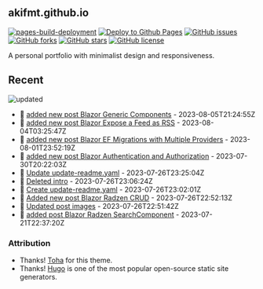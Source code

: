 ## akifmt.github.io

[![pages-build-deployment](https://github.com/akifmt/akifmt.github.io/actions/workflows/pages/pages-build-deployment/badge.svg)](https://github.com/akifmt/akifmt.github.io/actions/workflows/pages/pages-build-deployment)
[![Deploy to Github Pages](https://github.com/akifmt/akifmt.github.io/actions/workflows/deploy-site.yaml/badge.svg)](https://github.com/akifmt/akifmt.github.io/actions/workflows/deploy-site.yaml)
[![GitHub issues](https://img.shields.io/github/issues/akifmt/akifmt.github.io)](https://github.com/akifmt/akifmt.github.io/issues)
[![GitHub forks](https://img.shields.io/github/forks/akifmt/akifmt.github.io)](https://github.com/akifmt/akifmt.github.io/network)
[![GitHub stars](https://img.shields.io/github/stars/akifmt/akifmt.github.io)](https://github.com/akifmt/akifmt.github.io/stargazers)
[![GitHub license](https://img.shields.io/github/license/akifmt/akifmt.github.io)](https://github.com/akifmt/akifmt.github.io/blob/master/LICENSE)

A personal portfolio with minimalist design and responsiveness.


## Recent

<!-- Latest_Commits_Start -->
![updated](https://img.shields.io/badge/Updated-Sat%20Aug%2005%202023%2021%3A29%3A53%20GMT%2B0000%20(Coordinated%20Universal%20Time)-blue.svg)
- :page_facing_up: [added new post Blazor Generic Components](https://github.com/akifmt/akifmt.github.io/commit/22a6e9677b9bdcb4c14293c3eabaeb8fc2aa6d46) - 2023-08-05T21:24:55Z 
- :page_facing_up: [added new post Blazor Expose a Feed as RSS](https://github.com/akifmt/akifmt.github.io/commit/be92e2d7f9ee4e8e0443bda6645b2d7250c7e3cc) - 2023-08-04T03:25:47Z 
- :page_facing_up: [added new post Blazor EF Migrations with Multiple Providers](https://github.com/akifmt/akifmt.github.io/commit/a5bc13165692ae5c9f898e3691cee47d1e189fea) - 2023-08-01T23:52:19Z 
- :page_facing_up: [added new post Blazor Authentication and Authorization](https://github.com/akifmt/akifmt.github.io/commit/77c9eabecd86e149cd15bb6cdcd61f2b845b6bb0) - 2023-07-30T20:22:03Z 
- :page_facing_up: [Update update-readme.yaml](https://github.com/akifmt/akifmt.github.io/commit/d7a4f9c56d399e1a92a8a4a8f6c1b55ad48076b9) - 2023-07-26T23:25:04Z 
- :page_facing_up: [Deleted intro](https://github.com/akifmt/akifmt.github.io/commit/8ed9cbe2901abd4395a2b13c72ad00c0384e1016) - 2023-07-26T23:06:24Z 
- :page_facing_up: [Create update-readme,yaml](https://github.com/akifmt/akifmt.github.io/commit/6599247fdd4bd06146c5b53c05118a0f367b30ce) - 2023-07-26T23:02:01Z 
- :page_facing_up: [Added new post Blazor Radzen CRUD](https://github.com/akifmt/akifmt.github.io/commit/ddedd0c83718454c0975e2127d277bdab018bed3) - 2023-07-26T22:52:13Z 
- :page_facing_up: [Updated post images](https://github.com/akifmt/akifmt.github.io/commit/7e84f31c431f5738d5720daace38f20e446b3028) - 2023-07-26T22:51:42Z 
- :page_facing_up: [added post Blazor Radzen SearchComponent](https://github.com/akifmt/akifmt.github.io/commit/b7bea1e2324830f12d642eab2576db4dd845d5b3) - 2023-07-21T22:37:20Z 
<!-- Latest_Commits_End -->

### Attribution

- Thanks! [Toha](https://github.com/hugo-toha/toha) for this theme.
- Thanks! [Hugo](https://gohugo.io/) is one of the most popular open-source static site generators.
